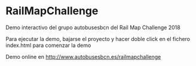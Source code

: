 # RailMapChallenge

Demo interactivo del grupo autobusesbcn del Rail Map Challenge 2018

Para ejecutar la demo, bajarse el proyecto y hacer doble click en el fichero index.html para comenzar la demo

Demo online en http://www.autobusesbcn.es/railmapchallenge
